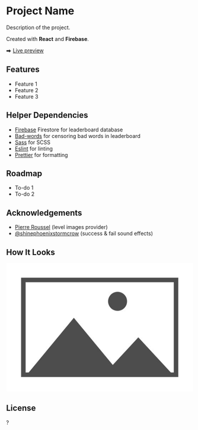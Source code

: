 # Project Name

Description of the project.

Created with **React** and **Firebase**.

⮕ [Live preview](https://fatiharapoglu.github.io/photo-tag/)

## Features

-   Feature 1
-   Feature 2
-   Feature 3

## Helper Dependencies

-   [Firebase](https://firebase.google.com/) Firestore for leaderboard database
-   [Bad-words](https://www.npmjs.com/package/bad-words/) for censoring bad words in leaderboard
-   [Sass](https://sass-lang.com/) for SCSS
-   [Eslint](https://eslint.org/) for linting
-   [Prettier](https://prettier.io/) for formatting

## Roadmap

-   To-do 1
-   To-do 2

## Acknowledgements

-   [Pierre Roussel](https://www.artstation.com/pierreroussel) (level images provider)
-   [@shinephoenixstormcrow](https://freesound.org/people/shinephoenixstormcrow/) (success & fail sound effects)

## How It Looks

![ss](readme.jpg)

## License

? 
